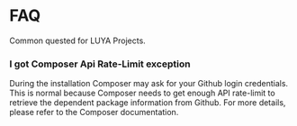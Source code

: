 FAQ
===

Common quested for LUYA Projects.

### I got Composer Api Rate-Limit exception

During the installation Composer may ask for your Github login credentials. This is normal because Composer needs to get enough API rate-limit to retrieve the dependent package information from Github. For more details, please refer to the Composer documentation.

